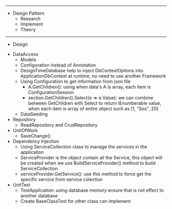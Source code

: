 ------------------------------------------------------------------------------
* Design Pattern
	- Research
	- Implement
	- Theory


------------------------------------------------------------------------------
* Design 
+ DataAccess
	- Models
	- Configuration instead of Annotation
	- DesignTimeDatabase help to inject DbContextOptions<DbContext> into ApplicationDbContext at runtime, no need to use another Framework
	- Using Configuration to get information from json file
		- A.GetChildren(): using when data's A is array, each item is ConfigurationSession
		- section.GetChildren().Select(e => e.Value): we can combine between GetChildren with Select to return IEnumberable value, when each item is array of entire object such as [1, "Sos", 20]
	- DataSeeding
+ Repository
	- ReadRepository and CrudRepository
+ UnitOfWork
	- SaveChange()
+ Dependency Injection
	- Using ServiceCollection class to manage the services in the application
	- ServiceProvider is the object contain all the Service, this object will be created when we use BuildServiceProvider() method to build ServiceCollection
	- serviceProvider.GetService<AnotherProgram>(): use this method to force get the specific service from service colection
+ UnitTest
	- TestApplication: using database memory ensure that is not effect to another database
	- Create BaseClassTest for other class can implement
